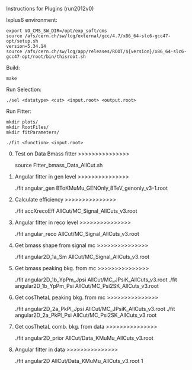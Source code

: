 Instructions for Plugins (run2012v0)

lxplus6 environment:   
	
	export VO_CMS_SW_DIR=/opt/exp_soft/cms
	source /afs/cern.ch/sw/lcg/external/gcc/4.7/x86_64-slc6-gcc47-opt/setup.sh
	version=5.34.14
	source /afs/cern.ch/sw/lcg/app/releases/ROOT/${version}/x86_64-slc6-gcc47-opt/root/bin/thisroot.sh

Build:
	
	make

Run Selection:
	
	./sel <datatype> <cut> <input.root> <output.root>

Run Fitter:
	
	mkdir plots/
	mkdir RootFiles/
	mkdir fitParameters/
	
	./fit <function> <input.root>

0. Test on Data Bmass fitter            >>>>>>>>>>>>>>>   
	
	source Fitter_bmass_Data_AllCut.sh

1. Angular fitter in gen level          >>>>>>>>>>>>>>>   
	
	./fit angular_gen BToKMuMu_GENOnly_8TeV_genonly_v3-1.root

2. Calculate efficiency                 >>>>>>>>>>>>>>>   
	
	./fit accXrecoEff AllCut/MC_Signal_AllCuts_v3.root

3. Angular fitter in reco level         >>>>>>>>>>>>>>>
	
	./fit angular_reco AllCut/MC_Signal_AllCuts_v3.root

4. Get bmass shape from signal mc       >>>>>>>>>>>>>>>   
	
	./fit angular2D_1a_Sm AllCut/MC_Signal_AllCuts_v3.root

5. Get bmass peaking bkg. from mc       >>>>>>>>>>>>>>>   
	
	./fit angular2D_1b_YpPm_Jpsi AllCut/MC_JPsiK_AllCuts_v3.root
	./fit angular2D_1b_YpPm_Psi AllCut/MC_Psi2SK_AllCuts_v3.root

6. Get cosThetaL peaking bkg. from mc   >>>>>>>>>>>>>>>
	
	./fit angular2D_2a_PkPl_Jpsi AllCut/MC_JPsiK_AllCuts_v3.root
   ./fit angular2D_2a_PkPl_Psi AllCut/MC_Psi2SK_AllCuts_v3.root

7. Get cosThetaL comb. bkg. from data   >>>>>>>>>>>>>>>   
	
	./fit angular2D_prior AllCut/Data_KMuMu_AllCuts_v3.root

8. Angular fitter in data               >>>>>>>>>>>>>>>   	
	
	./fit angular2D AllCut/Data_KMuMu_AllCuts_v3.root 1




